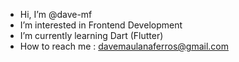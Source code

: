- Hi, I’m @dave-mf
- I’m interested in Frontend Development
- I’m currently learning Dart (Flutter)
- How to reach me : davemaulanaferros@gmail.com

<!---
dave-mf/dave-mf is a ✨ special ✨ repository because its `README.md` (this file) appears on your GitHub profile.
You can click the Preview link to take a look at your changes.
--->
